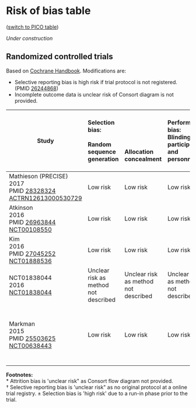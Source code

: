 # Risk of bias table
([switch to PICO table](pico-table.md))

<i>Under construction</i>

## Randomized controlled trials
Based on [Cochrane Handbook](http://handbook.cochrane.org/chapter_8/table_8_5_d_criteria_for_judging_risk_of_bias_in_the_risk_of.htm). Modifications are:
* Selective reporting bias is high risk if trial protocol is not registered.(PMID [26244868](https://pubmed.gov/26244868))
* Incomplete outcome data is unclear risk of Consort diagram is not provided.

|  Study        | Selection bias:<br/><br/>Random sequence generation<br/>| <br/><br/><br/><br/>Allocation concealment|Performance bias:<br/>Blinding of participants and personnel|Detection bias:<br/><br/>Blinding of outcome assessment<br/>|Attrition bias:<br/><br/>Incomplete outcome data<br/>|Reporting bias:<br/><br/><br/>Selective reporting|Other biases:<br/><br/>E.g. imbalanced compliance , co-interventions, or other<br/>|
| -------------------------------------|:---------|:---------|:--------------|:------------|:----------|:----------|:----------|
| Mathieson (PRECISE)<br/>2017<br/>PMID [28328324](http://pubmed.gov/28328324)<br/>[ACTRN12613000530729](https://www.anzctr.org.au/Trial/Registration/TrialReview.aspx?id=364108)|Low risk |Low  risk |Low risk |Low risk |Low risk |Low risk| Low risk|
|Atkinson<br>2016<br>PMID [26963844](http://pubmed.gov/26963844)<br>[NCT00108550](http://clinicaltrials.gov/show/NCT00108550)|Low risk |Low  risk |Low risk |Low risk |Low risk |Low risk| Low risk|
|Kim<br>2016<br>PMID [27045252](http://pubmed.gov/27045252)<br>[NCT01888536](http://clinicaltrials.gov/show/NCT01888536)|Low risk |Low  risk |Low risk |Low risk |Low risk |Low risk| Low risk|
| NCT01838044 <br>2016<br>[NCT01838044](https://clinicaltrials.gov/show/NCT01838044)|Unclear risk as method not described|Unclear risk as method not described |Unclear risk as method not described |Unclear risk as method not described |High risk |Low risk| Unclear risk due to no peer review|
|Markman<br>2015<br>PMID [25503625](http://pubmed.gov/25503625)<br>[NCT00638443](http://clinicaltrials.gov/show/NCT00638443)|Low risk |Low  risk |Low risk |Low risk |Low risk |Low risk| Unclear risk due to cross-over design and not reporting period or sequence effects|

**Footnotes:**<br>
\* Attrition bias is 'unclear risk" as Consort flow diagram not provided.<br>
† Selective reporting bias is 'unclear risk" as no original protocol at a online trial registry.
± Selection bias is 'high risk' due to a run-in phase prior to the trial.

